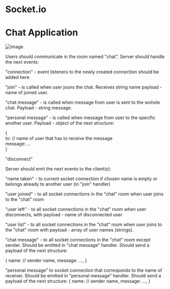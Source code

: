 # Socket.io
# Chat Application
![image](https://github.com/OleksandrDushnyi/Chat-Application/assets/129120542/531eafb0-91e6-46fa-84a5-b12afa409b61)

Users should communicate in the room named "chat". Server should handle the next events:

"connection" - event listeners to the newly created connection should be added here

"join" - is called when user jouns the chat. Receives string name payload - name of joined user.

"chat message" - is called when message from user is sent to the wohole chat. Payload - string message.

"personal message" - is called when message from user to the specific another user. Payload - object of the next structure:

 {  
   to: // name of user that has to receive the message  
   message: ...  
 }
 
"disconnect"

Server should emit the next events to the client(s):

"name taken" - to current socket connection if chosen name is empty or belongs already to another user (in "join" handler)

"user joined" - to all socket connections in the "chat" room when user joins to the "chat" room

"user left" - to all socket connections in the "chat" room when user disconnects, with payload - name of disconnected user

"user list" - to all socket connections in the "chat" room when user joins to the "chat" room with payload - array of user names (strings).

"chat message" - to all socket connections in the "chat" room except sender. Should be emitted in "chat message" handler. Should send a payload of the next structure:

 {
   name: // sender name,
   message: ...,
 }
 
"personal message" to socket connection that corresponds to the name of receiver. Should be emitted in "personal message" handler. Should send a payload of the next structure:
 {
   name: // sender name,
   message: ...,
 }
